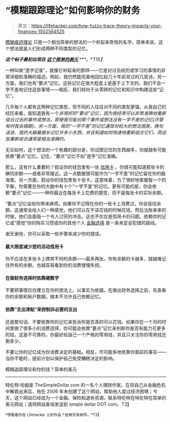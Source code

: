 # “模糊跟踪理论”如何影响你的财务

> 原文：<https://lifehacker.com/how-fuzzy-trace-theory-impacts-your-finances-1502564525>

[模糊痕迹理论](http://en.wikipedia.org/wiki/Fuzzy-trace_theory) 只是一个相当简单的想法的一个听起来奇怪的名字。简单来说，这个想法就是人们形成两种不同类型的记忆。



***这个帖子最初出现在*** [***这个简单的美元***](http://www.thesimpledollar.com/fuzzy-trace-theory-and-your-money/) ***。**T15】*

一种叫做“逐字记录”，就像它听起来的那样——它是对过去经历或学习的事情的非常详细和准确的描述。例如，我仍然能完美地回忆起几十年前背过的几首诗。另一方面，我们也有“要点”记忆。这些记忆在很大程度上是基于上下文的。我们不会一字不差地记住这些事情——相反，我们倾向于从零碎的记忆和知识中构建这些“记忆”。

几乎每个人都有这两种记忆类型，但不同的人往往对不同的类型更强。从我自己的经历来看，我知道我有一个*非常好的“要点”记忆，因为我经常可以非常准确地重新组合过去的事件或想法，即使我可能对那个事件或想法没有一字不差的记忆(尽管有时我会搞砸)。另一方面，我的“一字不差”的记忆通常对较大的想法很差。换句话说，我的大脑最擅长记忆许多小东西，并且知道如何快速地重新组合它们，而这些重新组合通常是相当准确的。*

无论如何，这个想法的一个有趣的部分是，你试图记住的东西越多，你就越有可能依靠“要点”记忆。记住，“要点”记忆不如“逐字”记忆准确。

那么，这有什么重要的？假设你的钱包里有一张 [信用卡](http://lifehacker.com/the-most-dangerous-things-about-credit-cards-and-how-t-1442400572#_ga=2.160325621.991499637.1534795540-1286335130.1534795539) 。你很可能知道那张卡的确切余额——或者非常接近。这一点数据很可能作为“一字不差”的记忆留在你的脑海里。另一方面，假设你的钱包里有十张卡。这意味着，为了很好地掌握每一个的平衡，你需要在你的大脑中有十个“一字不差”的记忆。更有可能的是，你会依赖“要点”记忆——一种你最近在每张卡上花费的感觉，而不是每张卡的实际余额。

“要点”记忆会给你带来麻烦。如果你不记得在你的一些卡上消费过，你会低估余额。这通常会给人们一种感觉，他们可以在不该花钱的时候花钱，然后当账单来的时候，他们会面临一个令人讨厌的冲击。这也不仅仅是信用卡的问题。依赖你的记忆或“感觉”你的购买习惯或你的其他个人 [金融选择](http://lifehacker.com/adult-budgeting-101-how-to-create-your-first-budget-in-1440446091#_ga=2.160325621.991499637.1534795540-1286335130.1534795539) 是一条肯定会犯错的路线。

谢天谢地，你可以采取一些步骤来减少你的错误。

#### **最大限度减少您的活动信用卡**

你不应该在多张卡上携带不同的余额——最多两张。你有余额的卡越多，就越难记住所有的余额，也越容易看到你的消费慢慢失控。

#### **在做财务选择时依靠硬数字**

不要把事情仅仅建立在你的想法上。以事实为依据。在做出财务选择之前，先查看你的余额和账户数据。根本不允许自己依赖记忆。

#### 依靠“支出津贴”来控制非必要的支出

还是那句话，不要依靠你的记忆来告诉你是否真的可以花钱。如果你在一个月的时间里做了很多小的消费选择，你可能会依靠“要点”记忆来判断你是否有能力花更多的钱，这是不可靠的。你最好给自己一个严格的零用钱，并且只关注你的零用钱还剩多少。

不要让你的记忆成为你消费决定的基础。相反，尽可能多地依靠你面前的事实——当你不能时，提前计划以保护自己免受糟糕决定的影响。

模糊追踪理论和你的钱？简单的美元

* * *

特伦特·哈姆是 TheSimpleDollar.com 的一名个人理财作家。在将自己从金融危机中解救出来后，他在 2006 年末创建了这个网站，帮助他人度过经济困境；今天，这个网站已经成为一个金融、保险和退休资源。联系特伦特在特伦特在简单的美元网站；请将网站查询发送到 simple dollar DOT com。T3】

<small>*想看看你在 Lifehacker 上的作品？给泰莎发邮件。*T3】</small>